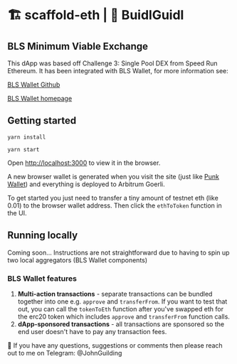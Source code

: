 # 🏗 scaffold-eth | 🏰 BuidlGuidl

## BLS Minimum Viable Exchange
This dApp was based off Challenge 3: Single Pool DEX from Speed Run Ethereum. It has been integrated with BLS Wallet, for more information see:

[BLS Wallet Github](https://github.com/web3well/bls-wallet)

[BLS Wallet homepage](https://blswallet.org/)

## Getting started

`yarn install`

`yarn start`

Open [http://localhost:3000](http://localhost:3000) to view it in the browser.

A new browser wallet is generated when you visit the site (just like [Punk Wallet](https://punkwallet.io/)) and everything is deployed to Arbitrum Goerli.

To get started you just need to transfer a tiny amount of testnet eth (like 0.01) to the browser wallet address. Then click the `ethToToken` function in the UI.

## Running locally

Coming soon... Instructions are not straightforward due to having to spin up two local aggregators (BLS Wallet components)

### BLS Wallet features

1. **Multi-action transactions** - separate transactions can be bundled together into one e.g. `approve` and `transferFrom`. If you want to test that out, you can call the `tokenToEth` function after you've swapped eth for the erc20 token which includes `approve` and `transferFrom` function calls.
2. **dApp-sponsored transactions** - all transactions are sponsored so the end user doesn't have to pay any transaction fees.

💬 If you have any questions, suggestions or comments then please reach out to me on Telegram: @JohnGuilding
